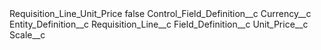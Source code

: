 <?xml version="1.0" encoding="UTF-8"?>
<CustomMetadata xmlns="http://soap.sforce.com/2006/04/metadata" xmlns:xsi="http://www.w3.org/2001/XMLSchema-instance" xmlns:xsd="http://www.w3.org/2001/XMLSchema">
    <label>Requisition_Line_Unit_Price</label>
    <protected>false</protected>
    <values>
        <field>Control_Field_Definition__c</field>
        <value xsi:type="xsd:string">Currency__c</value>
    </values>
    <values>
        <field>Entity_Definition__c</field>
        <value xsi:type="xsd:string">Requisition_Line__c</value>
    </values>
    <values>
        <field>Field_Definition__c</field>
        <value xsi:type="xsd:string">Unit_Price__c</value>
    </values>
    <values>
        <field>Scale__c</field>
        <value xsi:nil="true"/>
    </values>
</CustomMetadata>
